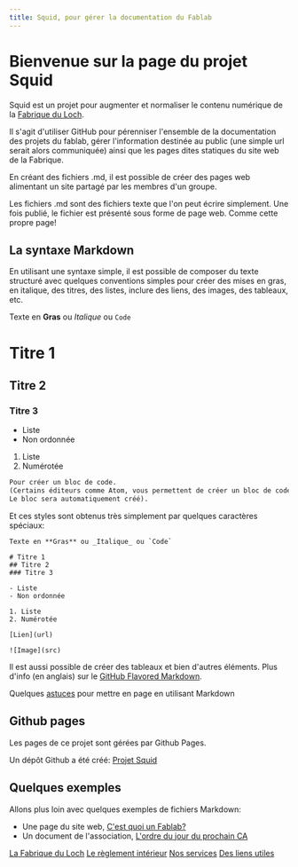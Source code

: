 ```yaml
---
title: Squid, pour gérer la documentation du Fablab
---
```


# Bienvenue sur la page du projet Squid

Squid est un projet pour augmenter et normaliser le contenu numérique de la [Fabrique du Loch](http://www.lafabriqueduloch.org/).

Il s'agit d'utiliser GitHub pour pérenniser l'ensemble de la documentation des projets du fablab,
gérer l'information destinée au public (une simple url serait alors communiquée)
ainsi que les pages dites statiques du site web de la Fabrique.

En créant des fichiers .md, il est possible de créer des pages web alimentant un site partagé par les membres d'un groupe.

Les fichiers .md sont des fichiers texte que l'on peut écrire simplement.
Une fois publié, le fichier est présenté sous forme de page web.
Comme cette propre page!

## La syntaxe Markdown
En utilisant une syntaxe simple, il est possible de composer du texte structuré avec quelques conventions simples
pour créer des mises en gras, en italique, des titres, des listes, inclure des liens, des images, des tableaux, etc.

Texte en **Gras** ou _Italique_ ou `Code`

# Titre 1
## Titre 2
### Titre 3

- Liste
- Non ordonnée

1. Liste
2. Numérotée

```markdown
Pour créer un bloc de code.
(Certains éditeurs comme Atom, vous permettent de créer un bloc de code en tapant uniquement "code" sur une seule ligne.
Le bloc sera automatiquement créé).
```

Et ces styles sont obtenus très simplement par quelques caractères spéciaux:

```
Texte en **Gras** ou _Italique_ ou `Code`

# Titre 1
## Titre 2
### Titre 3

- Liste
- Non ordonnée

1. Liste
2. Numérotée

[Lien](url)

![Image](src)

```

Il est aussi possible de créer des tableaux et bien d'autres éléments.
Plus d'info (en anglais) sur le [GitHub Flavored Markdown](https://guides.github.com/features/mastering-markdown/).

Quelques [astuces](tipstricks.md) pour mettre en page en utilisant Markdown

## Github pages
Les pages de ce projet sont gérées par Github Pages.

Un dépôt Github a été créé: [Projet Squid](http://arnaudswail.github.io/squid/)

## Quelques exemples
Allons plus loin avec quelques exemples de fichiers Markdown:
- Une page du site web, [C'est quoi un Fablab?](https://arnaudswail.github.io/squid/fabloch)
- Un document de l'association, [L'ordre du jour du prochain CA](CA_du_11_janvier_2019.md)

[La Fabrique du Loch](https://arnaudswail.github.io/squid/association)
[Le règlement intérieur](https://arnaudswail.github.io/squid/reglement)
[Nos services](https://arnaudswail.github.io/squid/services)
[Des liens utiles](liens)
